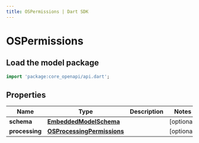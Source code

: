 ```yaml
---
title: OSPermissions | Dart SDK
---
```


# OSPermissions

## Load the model package
```dart
import 'package:core_openapi/api.dart';
```

## Properties
Name | Type | Description | Notes
------------ | ------------- | ------------- | -------------
**schema** | [**EmbeddedModelSchema**](EmbeddedModelSchema) |  | [optional] 
**processing** | [**OSProcessingPermissions**](OSProcessingPermissions) |  | [optional] 




